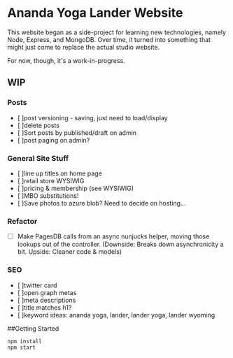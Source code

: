 # Ananda Yoga Lander Website

This website began as a side-project for learning new technologies, namely Node, Express, and MongoDB. Over time, it turned into something that might just come to replace the actual studio website. 

For now, though, it's a work-in-progress.

## WIP

### Posts

* [ ]post versioning - saving, just need to load/display
* [ ]delete posts
* [ ]Sort posts by published/draft on admin
* [ ]post paging on admin?

### General Site Stuff

* [ ]line up titles on home page
* [ ]retail store WYSIWIG
* [ ]pricing & membership (see WYSIWIG)
* [ ]MBO substitutions!
* [ ]Save photos to azure blob? Need to decide on hosting...

### Refactor

* [ ] Make PagesDB calls from an async nunjucks helper, moving those lookups out of the controller. (Downside: Breaks down asynchronicity a bit. Upside: Cleaner code & models)

### SEO

* [ ]twitter card
* [ ]open graph metas
* [ ]meta descriptions
* [ ]title matches h1?
* [ ]keyword ideas: ananda yoga, lander, lander yoga, lander wyoming

##Getting Started

```
npm install
npm start
```